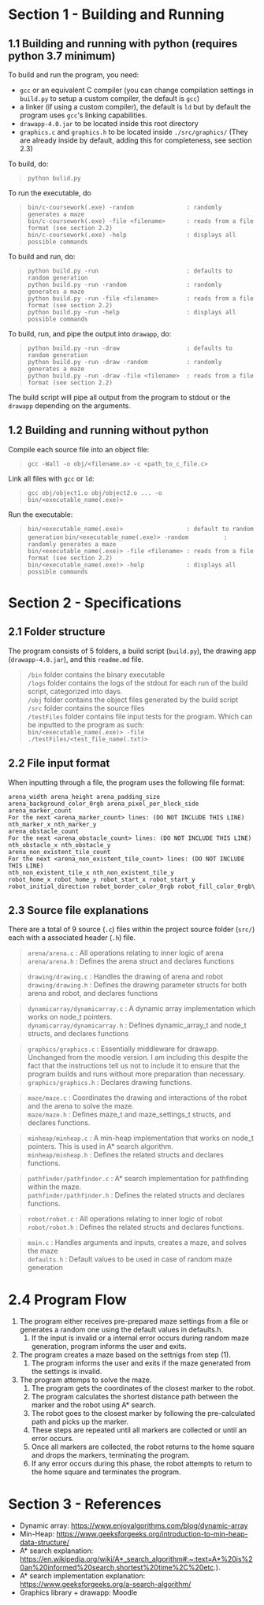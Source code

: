 # Section 1 - Building and Running

## 1.1 Building and running with python (requires python 3.7 minimum)

To build and run the program, you need:
- ```gcc``` or an equivalent C compiler (you can change compilation settings in ```build.py``` to setup a custom compiler, the default is ```gcc```)
- a linker (if using a custom compiler), the default is ```ld``` but by default the program uses ```gcc```'s linking capabilities.
- ```drawapp-4.0.jar``` to be located inside this root directory
- ```graphics.c``` and ```graphics.h``` to be located inside ```./src/graphics/``` (They are already inside by default, adding this for completeness, see section 2.3)

To build, do:

> ```python bulid.py```  

To run the executable, do

> ```bin/c-coursework(.exe) -random               : randomly generates a maze```  
> ```bin/c-coursework(.exe) -file <filename>      : reads from a file format (see section 2.2)```  
> ```bin/c-coursework(.exe) -help                 : displays all possible commands```  

To build and run, do:

> ```python build.py -run                         : defaults to random generation```  
> ```python build.py -run -random                 : randomly generates a maze```  
> ```python build.py -run -file <filename>        : reads from a file format (see section 2.2)```  
> ```python build.py -run -help                   : displays all possible commands```  

To build, run, and pipe the output into ```drawapp```, do:

> ```python build.py -run -draw                   : defaults to random generation```  
> ```python build.py -run -draw -random           : randomly generates a maze```  
> ```python build.py -run -draw -file <filename>  : reads from a file format (see section 2.2)```  

The build script will pipe all output from the program to stdout or the ```drawapp``` depending on the arguments.

## 1.2 Building and running without python

Compile each source file into an object file:

> ```gcc -Wall -o obj/<filename.o> -c <path_to_c_file.c>```

Link all files with ```gcc``` or ```ld```:

> ```gcc obj/object1.o obj/object2.o ... -o bin/<executable_name(.exe)>```

Run the executable:

> ```bin/<executable_name(.exe)>                  : default to random generation``` 
> ```bin/<executable_name(.exe)> -random          : randomly generates a maze```  
> ```bin/<executable_name(.exe)> -file <filename> : reads from a file format (see section 2.2)```  
> ```bin/<executable_name(.exe)> -help            : displays all possible commands```  

# Section 2 - Specifications

## 2.1 Folder structure

The program consists of 5 folders, a build script (```build.py```), the drawing app (```drawapp-4.0.jar```), and this ```readme.md``` file.

> ```/bin``` folder contains the binary executable  
> ```/logs``` folder contains the logs of the stdout for each run of the build script, categorized into days.  
> ```/obj``` folder contains the object files generated by the build script  
> ```/src``` folder contains the source files  
> ```/testFiles``` folder contains file input tests for the program. Which can be inputted to the program as such:  
> ```bin/<executable_name(.exe)> -file ./testFiles/<test_file_name(.txt)>```  

## 2.2 File input format

When inputting through a file, the program uses the following file format:

```
arena_width arena_height arena_padding_size arena_background_color_0rgb arena_pixel_per_block_side
arena_marker_count
For the next <arena_marker_count> lines: (DO NOT INCLUDE THIS LINE)
nth_marker_x nth_marker_y
arena_obstacle_count
For the next <arena_obstacle_count> lines: (DO NOT INCLUDE THIS LINE)
nth_obstacle_x nth_obstacle_y
arena_non_existent_tile_count
For the next <arena_non_existent_tile_count> lines: (DO NOT INCLUDE THIS LINE)
nth_non_existent_tile_x nth_non_existent_tile_y
robot_home_x robot_home_y robot_start_x robot_start_y robot_initial_direction robot_border_color_0rgb robot_fill_color_0rgb\
```

## 2.3 Source file explanations

There are a total of 9 source (```.c```) files within the project source folder (```src/```) each with a associated header (```.h```) file.

> ```arena/arena.c``` : All operations relating to inner logic of arena  
> ```arena/arena.h``` : Defines the arena struct and declares functions  

> ```drawing/drawing.c``` : Handles the drawing of arena and robot  
> ```drawing/drawing.h``` : Defines the drawing parameter structs for both arena and robot, and declares functions  

> ```dynamicarray/dynamicarray.c``` : A dynamic array implementation which works on node_t pointers.  
> ```dynamicarray/dynamicarray.h``` : Defines dynamic_array_t and node_t structs, and declares functions  

> ```graphics/graphics.c``` : Essentially middleware for drawapp. Unchanged from the moodle version. I am including this despite the fact that the instructions tell us not to include it to ensure that the program builds and runs without more preparation than necessary.  
> ```graphics/graphics.h``` : Declares drawing functions.  

> ```maze/maze.c``` : Coordinates the drawing and interactions of the robot and the arena to solve the maze.  
> ```maze/maze.h``` : Defines maze_t and maze_settings_t structs, and declares functions.  

> ```minheap/minheap.c``` : A min-heap implementation that works on node_t pointers. This is used in A* search algorithm.  
> ```minheap/minheap.h``` : Defines the related structs and declares functions.  

> ```pathfinder/pathfinder.c``` : A* search implementation for pathfinding within the maze.  
> ```pathfinder/pathfinder.h``` : Defines the related structs and declares functions.  

> ```robot/robot.c``` : All operations relating to inner logic of robot  
> ```robot/robot.h``` : Defines the related structs and declares functions.  

> ```main.c``` : Handles arguments and inputs, creates a maze, and solves the maze  
> ```defaults.h``` : Default values to be used in case of random maze generation  

# 2.4 Program Flow

1. The program either receives pre-prepared maze settings from a file or generates a random one using the default values in defaults.h.
    1. If the input is invalid or a internal error occurs during random maze generation, program informs the user and exits.
2. The program creates a maze based on the settnigs from step (1).
    1. The program informs the user and exits if the maze generated from the settings is invalid.
3. The program attemps to solve the maze.
    1. The program gets the coordinates of the closest marker to the robot.
    2. The program calculates the shortest distance path between the marker and the robot using A* search.
    3. The robot goes to the closest marker by following the pre-calculated path and picks up the marker.
    4. These steps are repeated until all markers are collected or until an error occurs.
    5. Once all markers are collected, the robot returns to the home square and drops the markers, terminating the program.
    6. If any error occurs during this phase, the robot attempts to return to the home square and terminates the program.

# Section 3 - References

- Dynamic array: https://www.enjoyalgorithms.com/blog/dynamic-array   
- Min-Heap: https://www.geeksforgeeks.org/introduction-to-min-heap-data-structure/  
- A* search explanation: https://en.wikipedia.org/wiki/A*_search_algorithm#:~:text=A*%20is%20an%20informed%20search,shortest%20time%2C%20etc.).  
- A* search implementation explanation: https://www.geeksforgeeks.org/a-search-algorithm/  
- Graphics library + drawapp: Moodle  
